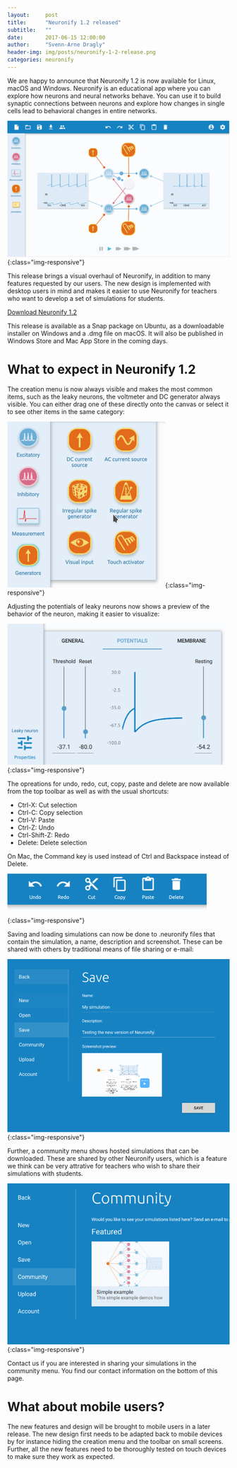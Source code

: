 ```yaml
---
layout:     post
title:      "Neuronify 1.2 released"
subtitle:   ""
date:       2017-06-15 12:00:00
author:     "Svenn-Arne Dragly"
header-img: img/posts/neuronify-1-2-release.png
categories: neuronify
---
```


We are happy to announce that Neuronify 1.2 is now available for Linux,
macOS and Windows.
Neuronify is an educational app where you can explore how neurons and
neural networks behave.
You can use it to build synaptic connections between neurons and explore 
how changes in single cells lead to behavioral changes in entire networks.

![Neuronify 1.2](/img/posts/neuronify-1-2-release.png){:class="img-responsive"}

This release brings a visual overhaul of Neuronify, in addition to many
features requested by our users.
The new design is implemented with desktop users in mind and makes it 
easier to use Neuronify for teachers who want to develop a set of
simulations for students.

[Download Neuronify 1.2](http://ovilab.net/neuronify)

This release is available as a Snap package on Ubuntu,
as a downloadable installer on Windows and a .dmg file on macOS.
It will also be published in Windows Store and 
Mac App Store in the coming days.

# What to expect in Neuronify 1.2 #

The creation menu is now always visible and makes the most common items,
such as the leaky neurons, the voltmeter and DC generator always visible.
You can either drag one of these directly onto the canvas or select it
to see other items in the same category:

![New creation menu](/img/posts/neuronify-1-2-creation-menu.png){:class="img-responsive"}

Adjusting the potentials of leaky neurons now shows a preview of the
behavior of the neuron, making it easier to visualize:

![New properties menu](/img/posts/neuronify-1-2-neuron-properties.png){:class="img-responsive"}

The opreations for undo, redo, cut, copy, paste and delete are now available from the
top toolbar as well as with the usual shortcuts:

* Ctrl-X: Cut selection
* Ctrl-C: Copy selection
* Ctrl-V: Paste
* Ctrl-Z: Undo
* Ctrl-Shift-Z: Redo
* Delete: Delete selection

On Mac, the Command key is used instead of Ctrl and Backspace instead of Delete.

![New toolbar](/img/posts/neuronify-1-2-toolbar.png){:class="img-responsive"}

Saving and loading simulations can now be done to .neuronify files that 
contain the simulation, a name, description and screenshot.
These can be shared with others by traditional means of file sharing or e-mail:

![New save menu](/img/posts/neuronify-1-2-save.png){:class="img-responsive"}

Further, a community menu shows hosted simulations that can be downloaded.
These are shared by other Neuronify users, which is a feature we think can be
very attrative for teachers who wish to share their simulations with students.

![New community menu](/img/posts/neuronify-1-2-community.png){:class="img-responsive"}

Contact us if you are interested in sharing your simulations in the
community menu.
You find our contact information on the bottom of this page.

# What about mobile users? #

The new features and design will be brought to mobile users in a later
release.
The new design first needs to be adapted back to mobile devices by for 
instance hiding the creation menu and the toolbar on small screens.
Further, all the new features need to be thoroughly tested on touch
devices to make sure they work as expected.